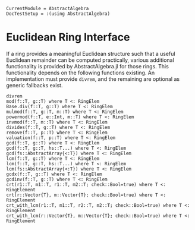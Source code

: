 ```@meta
CurrentModule = AbstractAlgebra
DocTestSetup = :(using AbstractAlgebra)
```

# Euclidean Ring Interface

If a ring provides a meaningful Euclidean structure such that a useful Euclidean
remainder can be computed practically, various additional functionality is provided
by AbstractAlgebra.jl for those rings. This functionality depends on the following
functions existing. An implementation must provide `divrem`, and the remaining
are optional as generic fallbacks exist.

```@docs
divrem
mod(f::T, g::T) where T <: RingElem
Base.div(f::T, g::T) where T <: RingElem
mulmod(f::T, g::T, m::T) where T <: RingElem
powermod(f::T, e::Int, m::T) where T <: RingElem
invmod(f::T, m::T) where T <: RingElem
divides(f::T, g::T) where T <: RingElem
remove(f::T, p::T) where T <: RingElem
valuation(f::T, p::T) where T <: RingElem
gcd(f::T, g::T) where T <: RingElem
gcd(f::T, g::T, hs::T...) where T <: RingElem
gcd(fs::AbstractArray{<:T}) where T <: RingElem
lcm(f::T, g::T) where T <: RingElem
lcm(f::T, g::T, hs::T...) where T <: RingElem
lcm(fs::AbstractArray{<:T}) where T <: RingElem
gcdx(f::T, g::T) where T <: RingElem
gcdinv(f::T, g::T) where T <: RingElem
crt(r1::T, m1::T, r1::T, m2::T; check::Bool=true) where T <: RingElement
crt(r::Vector{T}, m::Vector{T}; check::Bool=true) where T <: RingElement
crt_with_lcm(r1::T, m1::T, r2::T, m2::T; check::Bool=true) where T <: RingElement
crt_with_lcm(r::Vector{T}, m::Vector{T}; check::Bool=true) where T <: RingElement
```
